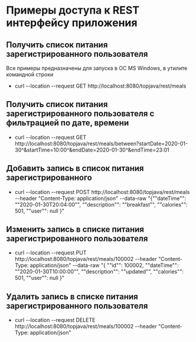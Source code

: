 # Примеры доступа к REST интерфейсу приложения
## Получить список питания зарегистрированного пользователя
Все примеры предназначены для запуска в ОС MS Windows, в утилите командной строки
* curl --location --request GET http://localhost:8080/topjava/rest/meals
## Получить список питания зарегистрированного пользователя с фильтрацией по дате, времени
* curl --location --request GET http://localhost:8080/topjava/rest/meals/between?startDate=2020-01-30^&startTime=10:00^&endDate=2020-01-30^&endTime=23:01
## Добавить запись в список питания зарегистрированного
* curl --location --request POST http://localhost:8080/topjava/rest/meals --header "Content-Type: application/json" --data-raw "{""dateTime"": ""2020-01-30T20:04:00"", ""description"": ""breakfast"", ""calories"": 501, ""user"": null }"
## Изменить запись в списке питания зарегистрированного пользователя
* curl --location --request PUT http://localhost:8080/topjava/rest/meals/100002 --header "Content-Type: application/json" --data-raw "{ ""id"": 100002, ""dateTime"": ""2020-01-30T10:00:00"", ""description"": ""updated"", ""calories"": 501, ""user"": null }"
## Удалить запись в списке питания зарегистрированного пользователя
* curl --location --request DELETE http://localhost:8080/topjava/rest/meals/100002 --header "Content-Type: application/json"